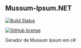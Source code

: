 ## Mussum-Ipsum.NET

[![Build Status](https://img.shields.io/travis/henriquebelfort/Mussum-Ipsum.NET.svg?style=flat-square)](https://travis-ci.org/henriquebelfort/Mussum-Ipsum.NET)

[![GitHub license](https://img.shields.io/github/license/mashape/apistatus.svg?style=flat-square)](http://opensource.org/licenses/MIT)

Gerador de Mussum Ipsum em c#
